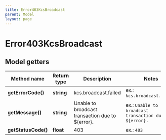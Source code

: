 ```yaml
---
title: Error403KcsBroadcast
parent: Model
layout: page
---
```


# Error403KcsBroadcast

## Model getters

Method name | Return type | Description | Notes
------------ | ------------- | ------------- | -------------
**getErrorCode()** | **string** | kcs.broadcast.failed | ex.: `kcs.broadcast.failed`
**getMessage()** | **string** | Unable to broadcast transaction due to ${error}. | ex.: `Unable to broadcast transaction due to ${error}.`
**getStatusCode()** | **float** | 403 | ex.: `403`

